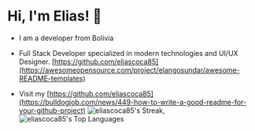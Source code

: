 
# Hi, I'm Elias! 👋
 - I am a developer from Bolivia[](https://github.com/matiassingers/awesome-readme)
 - Full Stack Developer specialized in modern technologies and UI/UX Designer. [https://github.com/eliascoca85](https://awesomeopensource.com/project/elangosundar/awesome-README-templates)

 - Visit my [https://github.com/eliascoca85](https://bulldogjob.com/news/449-how-to-write-a-good-readme-for-your-github-project)
![eliascoca85's Streak](https://github-readme-streak-stats.herokuapp.com/?user=eliascoca85&theme=prussian&hide_border=true),
![eliascoca85's Top Languages](https://github-readme-stats.vercel.app/api/top-langs/?username=eliascoca85&theme=prussian&show_icons=true&hide_border=true&layout=compact)
